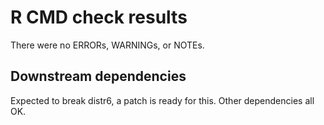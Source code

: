 # R CMD check results

There were no ERRORs, WARNINGs, or NOTEs.

## Downstream dependencies
Expected to break distr6, a patch is ready for this. Other dependencies all OK.
